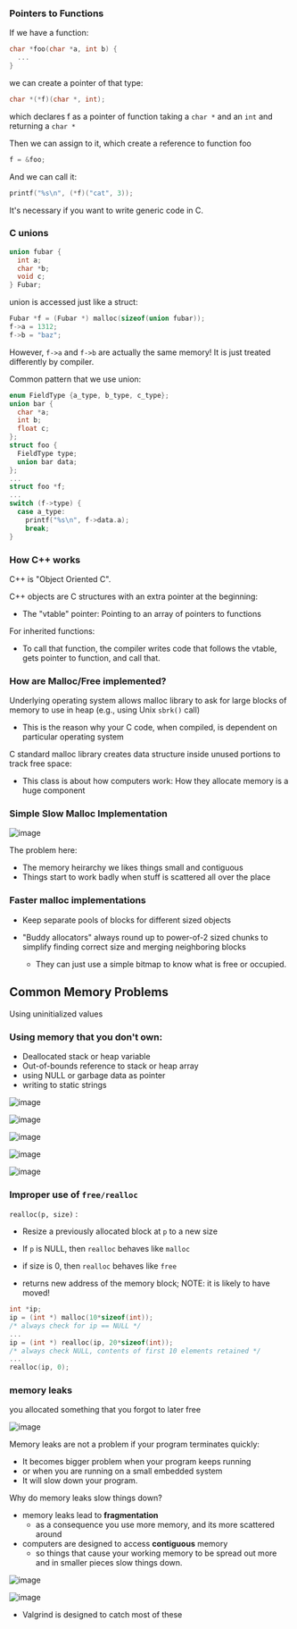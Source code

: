 ### Pointers to Functions

If we have a function:

```c
char *foo(char *a, int b) {
  ...
}
```

we can create a pointer of that type:

```c
char *(*f)(char *, int);
```

which declares f as a pointer of function taking a `char *` and an `int` and returning a `char *`

Then we can assign to it, which create a reference to function foo

```c
f = &foo;
```

And we can call it:

```c
printf("%s\n", (*f)("cat", 3));
```

It's necessary if you want to write generic code in C.

### C unions

```c
union fubar {
  int a;
  char *b;
  void c;
} Fubar;
```

union is accessed just like a struct:

```c
Fubar *f = (Fubar *) malloc(sizeof(union fubar));
f->a = 1312;
f->b = "baz";
```

However, `f->a` and `f->b` are actually the same memory! It is just treated differently by compiler.

Common pattern that we use union:

```c
enum FieldType {a_type, b_type, c_type};
union bar {
  char *a;
  int b;
  float c;
};
struct foo {
  FieldType type;
  union bar data;
};
...
struct foo *f;
...
switch (f->type) {
  case a_type:
    printf("%s\n", f->data.a);
    break;
}
```

### How C++ works

C++ is "Object Oriented C".

C++ objects are C structures with an extra pointer at the beginning:

* The "vtable" pointer: Pointing to an array of pointers to functions

For inherited functions:

* To call that function, the compiler writes code that follows the vtable, gets pointer to function, and call that.

### How are Malloc/Free implemented?

Underlying operating system allows malloc library to ask for large blocks of memory to use in heap (e.g., using Unix `sbrk()` call)

* This is the reason why your C code, when compiled, is dependent on particular operating system

C standard malloc library creates data structure inside unused portions to track free space:

* This class is about how computers work: How they allocate memory is a huge component

### Simple Slow Malloc Implementation

![image](1.jpg)

The problem here:

* The memory heirarchy we likes things small and contiguous
* Things start to work badly when stuff is scattered all over the place

### Faster malloc implementations

* Keep separate pools of blocks for different sized objects

* "Buddy allocators" always round up to power-of-2 sized chunks to simplify finding correct size and merging neighboring blocks
  * They can just use a simple bitmap to know what is free or occupied.

## Common Memory Problems

Using uninitialized values
### Using memory that you don't own:
  * Deallocated stack or heap variable
  * Out-of-bounds reference to stack or heap array
  * using NULL or garbage data as pointer
  * writing to static strings

![image](2.jpg)

![image](6.jpg)

![image](7.jpg)

![image](8.jpg)

![image](9.jpg)

### Improper use of `free/realloc` 

`realloc(p, size)` :

* Resize a previously allocated block at `p` to a new size

* If `p` is NULL, then `realloc` behaves like `malloc`

* if size is 0, then `realloc` behaves like `free`

* returns new address of the memory block; NOTE: it is likely to have moved!

```c
int *ip;
ip = (int *) malloc(10*sizeof(int));
/* always check for ip == NULL */
...
ip = (int *) realloc(ip, 20*sizeof(int));
/* always check NULL, contents of first 10 elements retained */
...
realloc(ip, 0);
```





### memory leaks 

you allocated something that you forgot to later free

![image](3.jpg)

Memory leaks are not a problem if your program terminates quickly:

* It becomes bigger problem when your program keeps running
* or when you are running on a small embedded system
* It will slow down your program.

Why do memory leaks slow things down?

* memory leaks lead to **fragmentation**
  * as a consequence you use more memory, and its more scattered around
* computers are designed to access **contiguous** memory
  * so things that cause your working memory to be spread out more and in smaller pieces slow things down.

![image](4.jpg)

![image](5.jpg)

* Valgrind is designed to catch most of these







